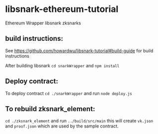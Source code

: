 # libsnark-ethereum-tutorial
Ethereum Wrapper libsnark zksnarks

## build instructions:
See https://github.com/howardwu/libsnark-tutorial#build-guide for build instructions

After building libsnark `cd snarkWrapper` and `npm install`

## Deploy contract:
To deploy contract `cd ./snarkWrapper` and run `node deploy.js` 

## To rebuild zksnark\_element:
`cd ./zksnark_element` and run `../build/src/main` this will create `vk.json` and `proof.json`
which are used by the sample contract. 
